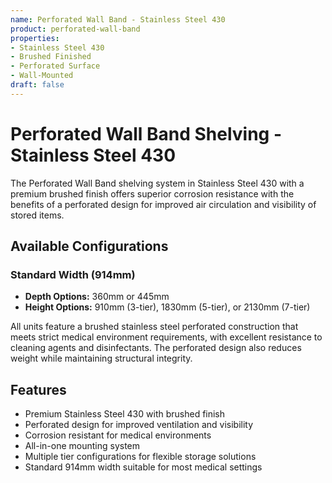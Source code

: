 ```yaml
---
name: Perforated Wall Band - Stainless Steel 430
product: perforated-wall-band
properties:
- Stainless Steel 430
- Brushed Finished
- Perforated Surface
- Wall-Mounted
draft: false
---
```


# Perforated Wall Band Shelving - Stainless Steel 430

The Perforated Wall Band shelving system in Stainless Steel 430 with a premium brushed finish offers superior corrosion resistance with the benefits of a perforated design for improved air circulation and visibility of stored items.

## Available Configurations

### Standard Width (914mm)
- **Depth Options:** 360mm or 445mm
- **Height Options:** 910mm (3-tier), 1830mm (5-tier), or 2130mm (7-tier)

All units feature a brushed stainless steel perforated construction that meets strict medical environment requirements, with excellent resistance to cleaning agents and disinfectants. The perforated design also reduces weight while maintaining structural integrity.

## Features
- Premium Stainless Steel 430 with brushed finish
- Perforated design for improved ventilation and visibility
- Corrosion resistant for medical environments
- All-in-one mounting system
- Multiple tier configurations for flexible storage solutions
- Standard 914mm width suitable for most medical settings
